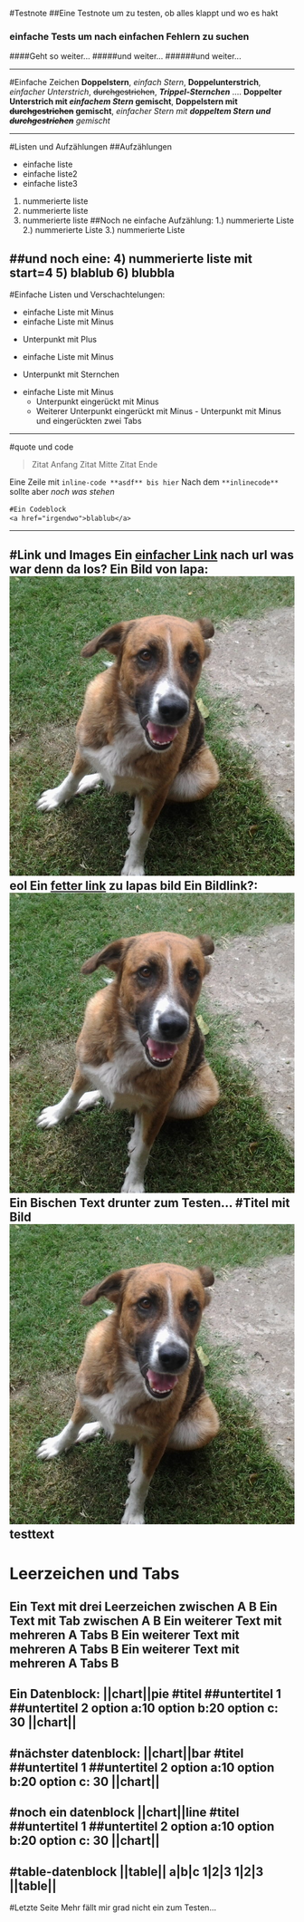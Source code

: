 #Testnote
##Eine Testnote um zu testen, ob alles klappt und wo es hakt
### einfache Tests um nach einfachen Fehlern zu suchen
####Geht so weiter...
#####und weiter...
######und weiter...

-----
#Einfache Zeichen
**Doppelstern**, *einfach Stern*, __Doppelunterstrich__, _einfacher Unterstrich_, ~~durchgestrichen~~, ***Trippel-Sternchen***
....
__Doppelter Unterstrich mit *einfachem Stern* gemischt__, **Doppelstern mit ~~durchgestrichen~~ gemischt**, *einfacher Stern mit **doppeltem Stern und ~~durchgestrichen~~** gemischt*

-----
#Listen und Aufzählungen
##Aufzählungen
* einfache liste
* einfache liste2
* einfache liste3
1. nummerierte liste
2. nummerierte liste
3. nummerierte liste
##Noch ne einfache Aufzählung:
1.) nummerierte Liste
2.) nummerierte Liste
3.) nummerierte Liste

##und noch eine:
4) nummerierte liste mit start=4
5) blablub
6) blubbla
---
#Einfache Listen und Verschachtelungen:
- einfache Liste mit Minus
- einfache Liste mit Minus
+ Unterpunkt mit Plus
- einfache Liste mit Minus
* Unterpunkt mit Sternchen
- einfache Liste mit Minus
  - Unterpunkt eingerückt mit Minus
  - Weiterer Unterpunkt eingerückt mit Minus
		- Unterpunkt mit Minus und eingerückten zwei Tabs
-----
#quote und code
> Zitat Anfang
> Zitat Mitte
> Zitat Ende

Eine Zeile mit `inline-code **asdf** bis hier` 
Nach dem `**inlinecode**` sollte aber *noch was stehen*

```
#Ein Codeblock
<a href="irgendwo">blablub</a>
```

-----
#Link und Images
Ein [einfacher Link](url) nach url was war denn da los?
Ein Bild von lapa: ![](images/lapa.jpg) eol
Ein [**fetter link**](images/lapa.jpg) zu lapas bild
Ein Bildlink?: [![](images/lapa.jpg)](images/lapa.jpg) 
Ein Bischen Text drunter zum Testen...
#Titel mit Bild ![](images/lapa.jpg)
testtext
-----
# Leerzeichen und Tabs
Ein Text mit drei Leerzeichen zwischen A   B
Ein Text mit Tab zwischen A	B
Ein weiterer Text mit mehreren A	Tabs	B
Ein weiterer Text mit mehreren A			Tabs				B
Ein weiterer Text mit mehreren A					Tabs						B
-----
Ein Datenblock:
||chart||pie
#titel
##untertitel 1
##untertitel 2
option a:10
option b:20
option c: 30
||chart||
-----
#nächster datenblock:
||chart||bar
#titel
##untertitel 1
##untertitel 2
option a:10
option b:20
option c: 30
||chart||
-----
#noch ein datenblock
||chart||line
#titel
##untertitel 1
##untertitel 2
option a:10
option b:20
option c: 30
||chart||
-----
#table-datenblock
||table||
a|b|c
1|2|3
1|2|3
||table||
-----
#Letzte Seite
Mehr fällt mir grad nicht ein zum Testen...
